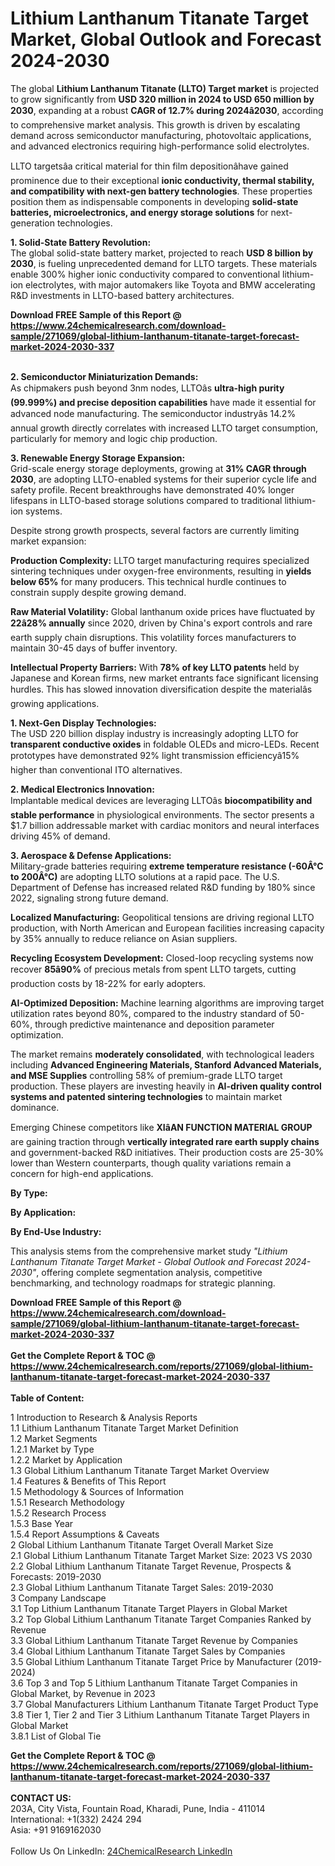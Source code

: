 <h1>Lithium Lanthanum Titanate Target Market, Global Outlook and Forecast 2024-2030</h1><p>The global <strong>Lithium Lanthanum Titanate (LLTO) Target market</strong> is projected to grow significantly from <strong>USD 320 million in 2024 to USD 650 million by 2030</strong>, expanding at a robust <strong>CAGR of 12.7% during 2024â2030</strong>, according to comprehensive market analysis. This growth is driven by escalating demand across semiconductor manufacturing, photovoltaic applications, and advanced electronics requiring high-performance solid electrolytes.</p><p>LLTO targetsâa critical material for thin film depositionâhave gained prominence due to their exceptional <strong>ionic conductivity, thermal stability, and compatibility with next-gen battery technologies</strong>. These properties position them as indispensable components in developing <strong>solid-state batteries, microelectronics, and energy storage solutions</strong> for next-generation technologies.</p><p><strong>1. Solid-State Battery Revolution:</strong><br>
The global solid-state battery market, projected to reach <strong>USD 8 billion by 2030</strong>, is fueling unprecedented demand for LLTO targets. These materials enable 300% higher ionic conductivity compared to conventional lithium-ion electrolytes, with major automakers like Toyota and BMW accelerating R&amp;D investments in LLTO-based battery architectures.</p><div><b>Download FREE Sample of this Report @ 
            <a href="https://www.24chemicalresearch.com/download-sample/271069/global-lithium-lanthanum-titanate-target-forecast-market-2024-2030-337">
            https://www.24chemicalresearch.com/download-sample/271069/global-lithium-lanthanum-titanate-target-forecast-market-2024-2030-337</a></b></div><br><p><strong>2. Semiconductor Miniaturization Demands:</strong><br>
As chipmakers push beyond 3nm nodes, LLTOâs <strong>ultra-high purity (99.999%) and precise deposition capabilities</strong> have made it essential for advanced node manufacturing. The semiconductor industryâs 14.2% annual growth directly correlates with increased LLTO target consumption, particularly for memory and logic chip production.</p><p><strong>3. Renewable Energy Storage Expansion:</strong><br>
Grid-scale energy storage deployments, growing at <strong>31% CAGR through 2030</strong>, are adopting LLTO-enabled systems for their superior cycle life and safety profile. Recent breakthroughs have demonstrated 40% longer lifespans in LLTO-based storage solutions compared to traditional lithium-ion systems.</p><p>Despite strong growth prospects, several factors are currently limiting market expansion:</p><p><strong>Production Complexity:</strong> LLTO target manufacturing requires specialized sintering techniques under oxygen-free environments, resulting in <strong>yields below 65%</strong> for many producers. This technical hurdle continues to constrain supply despite growing demand.</p><p><strong>Raw Material Volatility:</strong> Global lanthanum oxide prices have fluctuated by <strong>22â28% annually</strong> since 2020, driven by China's export controls and rare earth supply chain disruptions. This volatility forces manufacturers to maintain 30-45 days of buffer inventory.</p><p><strong>Intellectual Property Barriers:</strong> With <strong>78% of key LLTO patents</strong> held by Japanese and Korean firms, new market entrants face significant licensing hurdles. This has slowed innovation diversification despite the materialâs growing applications.</p><p><strong>1. Next-Gen Display Technologies:</strong><br>
The USD 220 billion display industry is increasingly adopting LLTO for <strong>transparent conductive oxides</strong> in foldable OLEDs and micro-LEDs. Recent prototypes have demonstrated 92% light transmission efficiencyâ15% higher than conventional ITO alternatives.</p><p><strong>2. Medical Electronics Innovation:</strong><br>
Implantable medical devices are leveraging LLTOâs <strong>biocompatibility and stable performance</strong> in physiological environments. The sector presents a $1.7 billion addressable market with cardiac monitors and neural interfaces driving 45% of demand.</p><p><strong>3. Aerospace &amp; Defense Applications:</strong><br>
Military-grade batteries requiring <strong>extreme temperature resistance (-60Â°C to 200Â°C)</strong> are adopting LLTO solutions at a rapid pace. The U.S. Department of Defense has increased related R&amp;D funding by 180% since 2022, signaling strong future demand.</p><p><strong>Localized Manufacturing:</strong> Geopolitical tensions are driving regional LLTO production, with North American and European facilities increasing capacity by 35% annually to reduce reliance on Asian suppliers.</p><p><strong>Recycling Ecosystem Development:</strong> Closed-loop recycling systems now recover <strong>85â90%</strong> of precious metals from spent LLTO targets, cutting production costs by 18-22% for early adopters.</p><p><strong>AI-Optimized Deposition:</strong> Machine learning algorithms are improving target utilization rates beyond 80%, compared to the industry standard of 50-60%, through predictive maintenance and deposition parameter optimization.</p><p>The market remains <strong>moderately consolidated</strong>, with technological leaders including <strong>Advanced Engineering Materials, Stanford Advanced Materials, and MSE Supplies</strong> controlling 58% of premium-grade LLTO target production. These players are investing heavily in <strong>AI-driven quality control systems and patented sintering technologies</strong> to maintain market dominance.</p><p>Emerging Chinese competitors like <strong>XIâAN FUNCTION MATERIAL GROUP</strong> are gaining traction through <strong>vertically integrated rare earth supply chains</strong> and government-backed R&amp;D initiatives. Their production costs are 25-30% lower than Western counterparts, though quality variations remain a concern for high-end applications.</p><p><strong>By Type:</strong></p><p><strong>By Application:</strong></p><p><strong>By End-Use Industry:</strong></p><p>This analysis stems from the comprehensive market study <em>"Lithium Lanthanum Titanate Target Market - Global Outlook and Forecast 2024-2030"</em>, offering complete segmentation analysis, competitive benchmarking, and technology roadmaps for strategic planning.</p><div><b>Download FREE Sample of this Report @ 
            <a href="https://www.24chemicalresearch.com/download-sample/271069/global-lithium-lanthanum-titanate-target-forecast-market-2024-2030-337">
            https://www.24chemicalresearch.com/download-sample/271069/global-lithium-lanthanum-titanate-target-forecast-market-2024-2030-337</a></b></div><br><div><b>Get the Complete Report & TOC @ 
            <a href="https://www.24chemicalresearch.com/reports/271069/global-lithium-lanthanum-titanate-target-forecast-market-2024-2030-337">
            https://www.24chemicalresearch.com/reports/271069/global-lithium-lanthanum-titanate-target-forecast-market-2024-2030-337</a></b></div><br>
            <b>Table of Content:</b><p>1 Introduction to Research & Analysis Reports<br />
    1.1 Lithium Lanthanum Titanate Target Market Definition<br />
    1.2 Market Segments<br />
        1.2.1 Market by Type<br />
        1.2.2 Market by Application<br />
    1.3 Global Lithium Lanthanum Titanate Target Market Overview<br />
    1.4 Features & Benefits of This Report<br />
    1.5 Methodology & Sources of Information<br />
        1.5.1 Research Methodology<br />
        1.5.2 Research Process<br />
        1.5.3 Base Year<br />
        1.5.4 Report Assumptions & Caveats<br />
2 Global Lithium Lanthanum Titanate Target Overall Market Size<br />
    2.1 Global Lithium Lanthanum Titanate Target Market Size: 2023 VS 2030<br />
    2.2 Global Lithium Lanthanum Titanate Target Revenue, Prospects & Forecasts: 2019-2030<br />
    2.3 Global Lithium Lanthanum Titanate Target Sales: 2019-2030<br />
3 Company Landscape<br />
    3.1 Top Lithium Lanthanum Titanate Target Players in Global Market<br />
    3.2 Top Global Lithium Lanthanum Titanate Target Companies Ranked by Revenue<br />
    3.3 Global Lithium Lanthanum Titanate Target Revenue by Companies<br />
    3.4 Global Lithium Lanthanum Titanate Target Sales by Companies<br />
    3.5 Global Lithium Lanthanum Titanate Target Price by Manufacturer (2019-2024)<br />
    3.6 Top 3 and Top 5 Lithium Lanthanum Titanate Target Companies in Global Market, by Revenue in 2023<br />
    3.7 Global Manufacturers Lithium Lanthanum Titanate Target Product Type<br />
    3.8 Tier 1, Tier 2 and Tier 3 Lithium Lanthanum Titanate Target Players in Global Market<br />
        3.8.1 List of Global Tie</p><div><b>Get the Complete Report & TOC @ 
            <a href="https://www.24chemicalresearch.com/reports/271069/global-lithium-lanthanum-titanate-target-forecast-market-2024-2030-337">
            https://www.24chemicalresearch.com/reports/271069/global-lithium-lanthanum-titanate-target-forecast-market-2024-2030-337</a></b></div><br><b>CONTACT US:</b><br>
            203A, City Vista, Fountain Road, Kharadi, Pune, India - 411014<br>
            International: +1(332) 2424 294<br>
            Asia: +91 9169162030 <br><br>
            Follow Us On LinkedIn: <a href="https://www.linkedin.com/company/24chemicalresearch/">24ChemicalResearch LinkedIn</a>